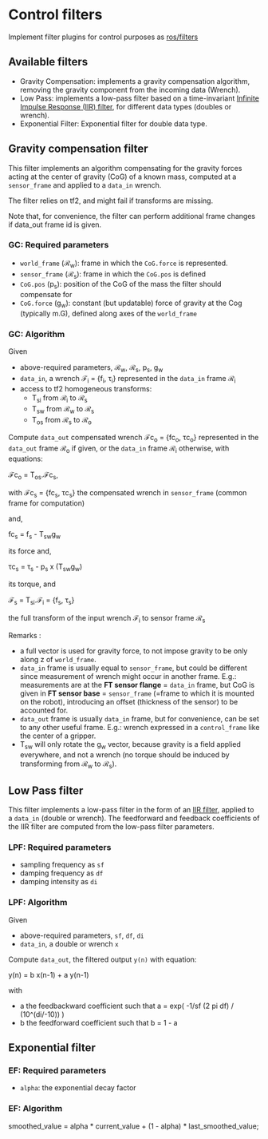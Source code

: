 # Control filters

Implement filter plugins for control purposes as [ros/filters](https://github.com/ros/filters)

## Available filters

* Gravity Compensation: implements a gravity compensation algorithm, removing the gravity component from the incoming data (Wrench).
* Low Pass: implements a low-pass filter based on a time-invariant [Infinite Impulse Response (IIR) filter](https://en.wikipedia.org/wiki/Infinite_impulse_response), for different data types (doubles or wrench).
* Exponential Filter: Exponential filter for double data type.


## Gravity compensation filter

This filter implements an algorithm compensating for the gravity forces acting at the center of gravity (CoG) of a known mass, computed at a `sensor_frame` and applied to a `data_in` wrench.

The filter relies on tf2, and might fail if transforms are missing.

Note that, for convenience, the filter can perform additional frame changes if data_out frame id is given.

### GC: Required parameters

* `world_frame` (&Rscr;<sub>w</sub>): frame in which the `CoG.force` is represented.
* `sensor_frame` (&Rscr;<sub>s</sub>): frame in which the `CoG.pos` is defined
* `CoG.pos` (p<sub>s</sub>): position of the CoG of the mass the filter should compensate for
* `CoG.force` (g<sub>w</sub>): constant (but updatable) force of gravity at the Cog (typically m.G), defined along axes of the `world_frame`

### GC: Algorithm

Given

* above-required parameters,  &Rscr;<sub>w</sub>, &Rscr;<sub>s</sub>, p<sub>s</sub>, g<sub>w</sub>
* `data_in`, a wrench &Fscr;<sub>i</sub> = {f<sub>i</sub>, &tau;<sub>i</sub>} represented in the `data_in` frame &Rscr;<sub>i</sub>
* access to tf2 homogeneous transforms:
  * T<sub>si</sub> from &Rscr;<sub>i</sub> to &Rscr;<sub>s</sub>
  * T<sub>sw</sub> from &Rscr;<sub>w</sub> to &Rscr;<sub>s</sub>
  * T<sub>os</sub> from &Rscr;<sub>s</sub> to &Rscr;<sub>o</sub>

Compute `data_out` compensated wrench &Fscr;c<sub>o</sub> = {fc<sub>o</sub>, &tau;c<sub>o</sub>} represented in the `data_out` frame &Rscr;<sub>o</sub> if given, or the `data_in` frame &Rscr;<sub>i</sub> otherwise, with equations:

&Fscr;c<sub>o</sub> = T<sub>os</sub>.&Fscr;c<sub>s</sub>,


with &Fscr;c<sub>s</sub> = {fc<sub>s</sub>, &tau;c<sub>s</sub>}  the compensated wrench in `sensor_frame` (common frame for computation)

and,

fc<sub>s</sub> = f<sub>s</sub> - T<sub>sw</sub>g<sub>w</sub>

its force  and,

&tau;c<sub>s</sub> = &tau;<sub>s</sub> - p<sub>s</sub> x (T<sub>sw</sub>g<sub>w</sub>)

its torque, and

&Fscr;<sub>s</sub>  = T<sub>si</sub>.&Fscr;<sub>i</sub> = {f<sub>s</sub>, &tau;<sub>s</sub>}

the full transform of the input wrench &Fscr;<sub>i</sub> to sensor frame &Rscr;<sub>s</sub>

Remarks :
* a full vector is used for gravity force, to not impose gravity to be only along z of `world_frame`.
* `data_in` frame is usually equal to `sensor_frame`, but could be different since measurement of wrench might occur in another frame. E.g.: measurements are at the **FT sensor flange** = `data_in` frame, but CoG is given in **FT sensor base** = `sensor_frame` (=frame to which it is mounted on the robot), introducing an offset (thickness of the sensor) to be accounted for.
* `data_out` frame is usually `data_in` frame, but for convenience, can be set to any other useful frame. E.g.: wrench expressed in a `control_frame` like the center of a gripper.
* T<sub>sw</sub> will only rotate the g<sub>w</sub> vector, because gravity is a field applied everywhere, and not a wrench (no torque should be induced by transforming from &Rscr;<sub>w</sub> to &Rscr;<sub>s</sub>).


## Low Pass filter

This filter implements a low-pass filter in the form of an [IIR filter](https://en.wikipedia.org/wiki/Infinite_impulse_response), applied to a `data_in` (double or wrench).
The feedforward and feedback coefficients of the IIR filter are computed from the low-pass filter parameters.

### LPF: Required parameters

* sampling frequency as `sf`
* damping frequency as `df`
* damping intensity as `di`

### LPF: Algorithm

Given

* above-required parameters,  `sf`, `df`, `di`
* `data_in`, a double or wrench `x`

Compute `data_out`, the filtered output `y(n)` with equation:

y(n) = b x(n-1) + a y(n-1)

with

* a the feedbackward coefficient such that a = exp( -1/sf (2 pi df) / (10^(di/-10)) )
* b the feedforward coefficient such that b = 1 - a


## Exponential filter

### EF: Required parameters
* `alpha`: the exponential decay factor

### EF: Algorithm

  smoothed_value  = alpha * current_value + (1 - alpha) * last_smoothed_value;
